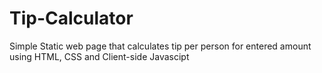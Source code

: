 # Tip-Calculator
Simple Static web page that calculates tip per person for entered amount using HTML, CSS and Client-side Javascipt
